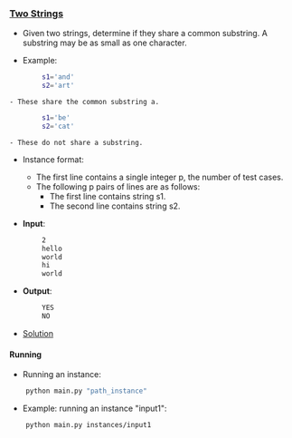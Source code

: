 ### [Two Strings](https://www.hackerrank.com/challenges/two-strings/problem)
- Given two strings, determine if they share a common substring. A substring may be as small as one character.

- Example:
````bash
        s1='and'
        s2='art'
````
    - These share the common substring a.

````bash
        s1='be'
        s2='cat'
````
    - These do not share a substring.

- Instance format:
    - The first line contains a single integer p, the number of test cases.
    - The following p pairs of lines are as follows:
        - The first line contains string s1.
        - The second line contains string s2.

- **Input**:
````bash
        2
        hello
        world
        hi
        world
````

- **Output**:
````bash
        YES
        NO
````

- [Solution](main.py)

#### Running
- Running an instance:
````bash
    python main.py "path_instance"
````

- Example: running an instance "input1":
````bash
    python main.py instances/input1
````